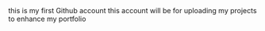 <Hello>
this is my first Github account 
this account will be for uploading my projects to enhance my portfolio

